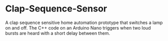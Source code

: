 # Clap-Sequence-Sensor
A clap sequence sensitive home automation prototype that switches a lamp on and off. The C++ code on an Arduino Nano triggers when two loud bursts are heard with a short delay between them.  
